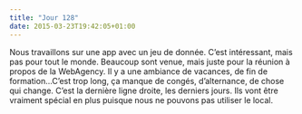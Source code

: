 ```yaml
---
title: "Jour 128"
date: 2015-03-23T19:42:05+01:00
---
```



Nous travaillons sur une app avec un jeu de donnée. C’est intéressant,
mais pas pour tout le monde. Beaucoup sont venue, mais juste pour la
réunion à propos de la WebAgency. Il y a une ambiance de vacances, de
fin de formation…C’est trop long, ça manque de congés, d’alternance, de
chose qui change. C’est la dernière ligne droite, les derniers jours.
Ils vont être vraiment spécial en plus puisque nous ne pouvons pas
utiliser le local.


